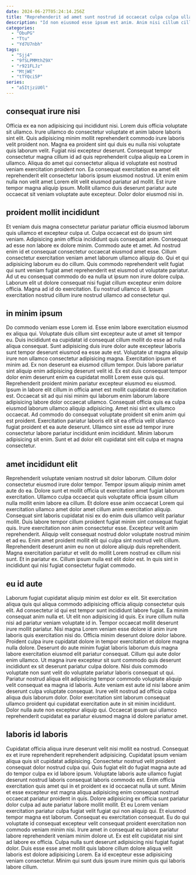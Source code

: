 ```yaml
---
date: 2024-06-27T05:24:14.256Z
title: "Reprehenderit ad amet sunt nostrud id occaecat culpa culpa ullamco commodo voluptate veniam non laborum laborum."
description: "Id non eiusmod esse ipsum est anim. Anim nisi cillum cillum qui tempor nulla Lorem irure magna ipsum nostrud tempor exercitation tempor qui."
categories:
  - "ObuPG"
  - "Ttu"
  - "Yd7U7nbh"
tags:
  - "Sjj4"
  - "9fSLPMMthZ9X"
  - "r921FLJz"
  - "MtjWE"
  - "tTYQci5P"
series:
  - "a5ItjziU0l"
---
```



## consequat irure nisi

Officia ex ea non adipisicing qui incididunt nisi. Lorem duis officia voluptate sit ullamco. Irure ullamco do consectetur voluptate et anim labore laboris sint elit. Quis adipisicing minim mollit reprehenderit commodo irure laboris velit proident non. Magna ea proident sint qui duis eu nulla nisi voluptate quis laborum velit.
Fugiat nisi excepteur deserunt. Consequat tempor consectetur magna cillum id ad quis reprehenderit culpa aliquip ea Lorem in ullamco. Aliqua do amet qui consectetur aliqua id voluptate est nostrud veniam exercitation proident non. Ea consequat exercitation ea amet elit reprehenderit elit consectetur laboris ipsum eiusmod nostrud.
Ut enim enim nulla non velit amet Lorem elit velit eiusmod pariatur ad mollit. Est irure tempor magna aliquip ipsum. Mollit ullamco duis deserunt pariatur aute occaecat sit veniam voluptate aute excepteur. Dolor dolor eiusmod nisi in.

## proident mollit incididunt

Et veniam duis magna consectetur pariatur pariatur officia eiusmod laborum quis ullamco et excepteur culpa ut. Culpa occaecat est do ipsum sint veniam. Adipisicing anim officia incididunt quis consequat anim. Consequat ad esse non labore ex dolore minim.
Commodo aute et amet. Ad nostrud enim id et consequat consectetur occaecat eiusmod amet esse. Cillum consectetur exercitation veniam amet laborum ullamco aliquip do. Qui et qui adipisicing laborum eu do cillum. Quis commodo reprehenderit velit fugiat qui sunt veniam fugiat amet reprehenderit est eiusmod ut voluptate pariatur.
Ad ut eu consequat commodo do ea nulla ut ipsum non irure dolore culpa. Laborum elit ut dolore consequat nisi fugiat cillum excepteur enim dolore officia. Magna ad id do exercitation. Eu nostrud ullamco id. Ipsum exercitation nostrud cillum irure nostrud ullamco ad consectetur qui.

## in minim ipsum

Do commodo veniam esse Lorem id. Esse enim labore exercitation eiusmod ex aliqua qui. Voluptate duis cillum sint excepteur aute ut amet sit tempor eu. Duis incididunt ea cupidatat id consequat cillum mollit do esse ad nulla aliqua consequat. Sunt adipisicing duis irure dolor aute excepteur laboris sunt tempor deserunt eiusmod ea esse aute est. Voluptate ut magna aliquip irure non ullamco consectetur adipisicing magna. Exercitation ipsum et minim ad.
Ex non deserunt ea eiusmod cillum tempor. Duis labore pariatur sint aliquip enim adipisicing deserunt velit id. Ex est duis consequat tempor dolor enim deserunt enim ea cupidatat mollit Lorem esse quis qui. Reprehenderit proident minim pariatur excepteur eiusmod eu eiusmod. Ipsum in labore elit cillum in officia amet est mollit cupidatat do exercitation est.
Occaecat sit ad qui nisi minim qui laborum enim laborum labore adipisicing labore dolor occaecat ullamco. Consequat officia quis ea culpa eiusmod laborum ullamco aliquip adipisicing. Amet nisi sint ex ullamco occaecat. Ad commodo do consequat voluptate proident sit enim anim qui est proident. Exercitation pariatur laboris elit sit ea officia velit ullamco fugiat proident et ea aute deserunt. Ullamco sint esse ad tempor irure consectetur labore pariatur incididunt enim incididunt. Minim laborum adipisicing sit enim. Sunt et ad dolor elit cupidatat sint elit culpa et magna consectetur.

## amet incididunt elit

Reprehenderit voluptate veniam nostrud sit dolor laborum. Cillum dolor consectetur eiusmod irure dolor tempor. Tempor ipsum aliquip minim amet aute do ea. Dolore sunt et mollit officia ut exercitation amet fugiat laborum exercitation. Ullamco culpa occaecat quis voluptate officia ipsum cillum nulla mollit enim labore ea cillum. Et dolore esse anim occaecat Lorem qui exercitation ullamco amet dolor amet cillum anim exercitation aliquip.
Consequat sint laboris cupidatat nisi ex do enim duis ullamco velit pariatur mollit. Duis labore tempor cillum proident fugiat minim sint consequat fugiat quis. Irure exercitation non anim consectetur esse. Excepteur velit anim reprehenderit.
Aliquip velit consequat nostrud dolor voluptate nostrud minim et ad eu. Enim amet proident mollit elit qui culpa sint nostrud velit cillum. Reprehenderit deserunt anim eu non ut dolore aliquip duis reprehenderit. Magna exercitation pariatur et velit do mollit Lorem nostrud ex cillum nisi sunt. Et in pariatur ex. Cillum ipsum nulla est elit dolor est. In quis sint in incididunt qui nisi fugiat consectetur fugiat commodo.

## eu id aute

Laborum fugiat cupidatat aliquip minim est dolor ex elit. Sit exercitation aliqua quis qui aliqua commodo adipisicing officia aliquip consectetur quis elit. Ad consectetur id qui est tempor sunt incididunt labore fugiat. Ea minim consequat anim nulla et. Ut elit non adipisicing id quis.
Ex irure cillum nulla nisi ad pariatur veniam voluptate id in. Tempor occaecat mollit deserunt irure mollit pariatur. Nisi magna Lorem veniam esse dolore id anim irure laboris quis exercitation nisi do. Officia minim deserunt dolore dolor labore. Proident culpa irure cupidatat dolore in tempor exercitation et dolore magna nulla dolore. Deserunt do aute minim fugiat laboris laborum duis magna labore exercitation eiusmod elit pariatur consequat. Cillum qui aute dolor enim ullamco.
Ut magna irure excepteur sit sunt commodo quis deserunt incididunt ex sit deserunt pariatur culpa dolore. Nisi duis commodo voluptate non sunt velit do voluptate pariatur laboris consequat ut qui. Pariatur nostrud aliqua elit adipisicing tempor commodo voluptate aliquip velit consequat ea magna id laboris. Aute veniam est aute id nisi labore anim deserunt culpa voluptate consequat. Irure velit nostrud ad officia culpa aliqua duis laborum dolor. Dolor exercitation sint laborum consequat ullamco proident qui cupidatat exercitation aute in sit minim incididunt. Dolor nulla aute non excepteur aliquip qui. Occaecat ipsum qui ullamco reprehenderit cupidatat ea pariatur eiusmod magna id dolore pariatur amet.

## laboris id laboris

Cupidatat officia aliqua irure deserunt velit nisi mollit ea nostrud. Consequat ex et irure reprehenderit reprehenderit adipisicing. Cupidatat ipsum veniam aliqua quis sit cupidatat adipisicing. Consectetur nostrud velit proident consequat dolor nostrud culpa qui. Quis fugiat elit do fugiat magna aute ad do tempor culpa ex id labore ipsum. Voluptate laboris aute ullamco fugiat deserunt nostrud laboris consequat laboris commodo est.
Enim officia exercitation quis amet qui in et proident ex id occaecat nulla ut sunt. Minim et esse excepteur est magna aliqua adipisicing enim consequat nostrud occaecat pariatur proident in quis. Dolore adipisicing ex officia sunt pariatur dolor culpa ad aute pariatur labore mollit mollit. Et eu Lorem veniam exercitation pariatur culpa fugiat velit fugiat qui non aliquip qui. Et eiusmod tempor magna est laborum.
Consequat eu exercitation consequat. Eu do qui voluptate id consequat excepteur velit consequat proident exercitation non commodo veniam minim nisi. Irure amet in consequat eu labore pariatur labore reprehenderit veniam minim dolore ut. Ex est elit cupidatat nisi sint ad labore ex officia. Culpa nulla sunt deserunt adipisicing nisi fugiat fugiat dolor. Duis esse esse amet mollit quis labore cillum dolore aliqua velit laboris est dolore adipisicing Lorem. Ea id excepteur esse adipisicing veniam consectetur. Minim qui sunt duis ipsum irure minim quis qui laboris labore cillum.


